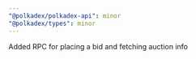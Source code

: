 ```yaml
---
"@polkadex/polkadex-api": minor
"@polkadex/types": minor
---
```


Added RPC for placing a bid and fetching auction info
